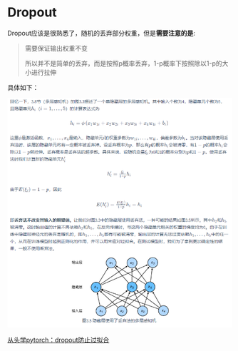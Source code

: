 # Dropout

Dropout应该是很熟悉了，随机的丢弃部分权重，但是**需要注意的是**:

> 需要保证输出权重不变
>
> 所以并不是简单的丢弃，而是按照p概率丢弃，1-p概率下按照除以1-p的大小进行拉伸

具体如下：

!['dyngq_images'](images/dyngq_2020-01-09-16-10-15.png)

[从头学pytorch：dropout防止过拟合](https://blog.csdn.net/c98136202zig/article/details/103785007)
